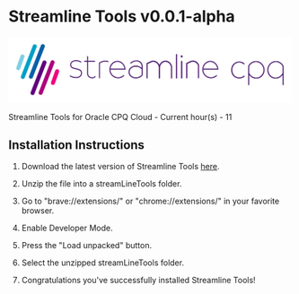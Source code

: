 # Streamline Tools v0.0.1-alpha

![Logo](SLCPQ_LOGO_SITE.png)

Streamline Tools for Oracle CPQ Cloud - Current hour(s) - 11

## Installation Instructions

1) Download the latest version of Streamline Tools [here](https://github.com/loganbek/streamlineTools/releases/tag/v0.0.1-alpha).

2) Unzip the file into a streamLineTools folder.

3) Go to "brave://extensions/" or "chrome://extensions/" in your favorite browser.

4) Enable Developer Mode.

5) Press the "Load unpacked" button.

6) Select the unzipped streamLineTools folder.

7) Congratulations you've successfully installed Streamline Tools!
